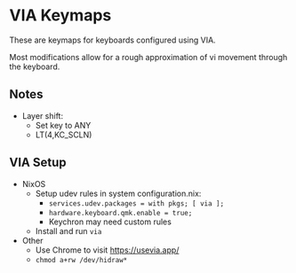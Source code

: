 # VIA Keymaps

These are keymaps for keyboards configured using VIA.

Most modifications allow for a rough approximation of vi movement through the keyboard.

## Notes
* Layer shift:
  * Set key to ANY
  * LT(4,KC_SCLN)

## VIA Setup
* NixOS
  * Setup udev rules in system configuration.nix:
    * `services.udev.packages = with pkgs; [ via ];`
    * `hardware.keyboard.qmk.enable = true;`
    * Keychron may need custom rules
  * Install and run `via`
* Other
  * Use Chrome to visit https://usevia.app/
  * `chmod a+rw /dev/hidraw*`
